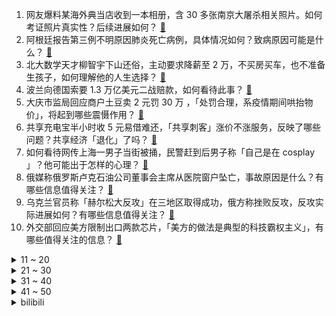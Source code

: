 1. 网友爆料某海外典当店收到一本相册，含 30 多张南京大屠杀相关照片。如何考证照片真实性？后续进展如何？ [:link:](https://www.zhihu.com/question/551192807)
2. 阿根廷报告第三例不明原因肺炎死亡病例，具体情况如何？致病原因可能是什么？ [:link:](https://www.zhihu.com/question/551271929)
3. 北大数学天才柳智宇下山还俗，主动要求降薪至 2 万，不买房买车，也不准备生孩子，如何理解他的人生选择？ [:link:](https://www.zhihu.com/question/551205351)
4. 波兰向德国索要 1.3 万亿美元二战赔款，如何看待此事？ [:link:](https://www.zhihu.com/question/551238192)
5. 大庆市监局回应商户土豆卖 2 元罚 30 万 ，「处罚合理，系疫情期间哄抬物价」，将起到哪些震慑作用？ [:link:](https://www.zhihu.com/question/550999483)
6. 共享充电宝半小时收 5 元易借难还，「共享刺客」涨价不涨服务，反映了哪些问题？共享经济「退化」了吗？ [:link:](https://www.zhihu.com/question/551060269)
7. 如何看待网传上海一男子当街被捅，民警赶到后男子称「自己是在 cosplay 」？他可能出于怎样的心理？ [:link:](https://www.zhihu.com/question/550729670)
8. 俄媒称俄罗斯卢克石油公司董事会主席从医院窗户坠亡，事故原因是什么？有哪些信息值得关注？ [:link:](https://www.zhihu.com/question/551207570)
9. 乌克兰官员称「赫尔松大反攻」在三地区取得成功，俄方称挫败反攻，反攻实际进展如何？有哪些信息值得关注？ [:link:](https://www.zhihu.com/question/551187018)
10. 外交部回应美方限制出口两款芯片，「美方的做法是典型的科技霸权主义」，有哪些值得关注的信息？ [:link:](https://www.zhihu.com/question/551201618)
<details>
<summary>11 ~ 20</summary>

11. 如何看待 Tian 连续四次拿到 LPL 联赛亚军？ [:link:](https://www.zhihu.com/question/551242411)
12. 涉疫机构「华星舞蹈艺术中心」被立案调查，深圳福田称「从严从快从重查处」，如何看待此处罚决定？ [:link:](https://www.zhihu.com/question/551161218)
13. 9 月 1 日成都通报「本轮累计报告阳性病例 766 例」，疫情形势异常复杂严峻，哪些信息值得关注？ [:link:](https://www.zhihu.com/question/551206483)
14. 外媒称台湾「国防部」近日「抗议」，赵立坚表示台湾是中国的一个省，没有什么「国防部」，如何看待此回应？ [:link:](https://www.zhihu.com/question/551037385)
15. 你见过哪些看上去很豪华但实际上不贵的车？ [:link:](https://www.zhihu.com/question/551036291)
16. 全球首辆飞行三轮汽车获美国联邦航空局试飞许可，定价超百万元，众多车企布局飞行汽车，这一市场前景如何？ [:link:](https://www.zhihu.com/question/551061037)
17. 网传专家踩地毯考察玉米地，会务部回应称「并非地毯，系雨后防滑铺的土工布」，如何看待此事？ [:link:](https://www.zhihu.com/question/551212306)
18. 深圳辟谣称部分区「全域管控」系严重误读，还有哪些信息值得关注？ [:link:](https://www.zhihu.com/question/551224834)
19. 理想销量腰斩，埃安成黑马，如何看待新能源汽车企 2022年8月销量表现？ [:link:](https://www.zhihu.com/question/551219927)
20. 《英雄联盟》到底有没有你越强队友越菜的机制？ [:link:](https://www.zhihu.com/question/548458585)
</details>
<details>
<summary>21 ~ 30</summary>

21. 外媒报道「欧盟正在考虑干预能源市场的所有可能性，考虑对能源公司征收暴利税」，这将可能产生哪些影响？ [:link:](https://www.zhihu.com/question/551198319)
22. 释怀真的很难吗？ [:link:](https://www.zhihu.com/question/551224682)
23. 98年的洪水到底有多大？ [:link:](https://www.zhihu.com/question/36227388)
24. 小学教师资格证要怎么考？小学教师资格证应该怎么备考？ [:link:](https://www.zhihu.com/question/278903245)
25. 巴基斯坦洪灾致 3000 万人无家可归，当地宣布进入国家紧急状态，目前当地局势如何？ [:link:](https://www.zhihu.com/question/550139156)
26. 《西游记》玉皇大帝为什么打不过孙悟空，难道三界之主这么不堪一击吗？ [:link:](https://www.zhihu.com/question/550919647)
27. USB Type-C 有什么缺点? [:link:](https://www.zhihu.com/question/37962306)
28. 如何看待华为 Mate 50 未售先火，目前已有超过 100 万人预约？ [:link:](https://www.zhihu.com/question/550557452)
29. 成都自 9 月 1 日 18 时起全体居民原则居家，成都当前疫情形势如何？还有哪些防疫信息值得关注？ [:link:](https://www.zhihu.com/question/551167630)
30. 13 国参加东方-2022军演，西方恶意炒作「中俄威胁」，反映了什么心态？ [:link:](https://www.zhihu.com/question/551217872)
</details>
<details>
<summary>31 ~ 40</summary>

31. 全国首例数字人民币穿透支付业务在雄安新区成功落地，有助避免农民工工资被拖欠，还有哪些积极影响？ [:link:](https://www.zhihu.com/question/550986558)
32. 有哪些大多数人不知道的羽毛球知识？ [:link:](https://www.zhihu.com/question/21917140)
33. 有哪些笑话只有学过音乐的人才懂？ [:link:](https://www.zhihu.com/question/549599551)
34. 「人人可创新」的时代到来了吗？基于人工智能技术推动创新的机会点有哪些？ [:link:](https://www.zhihu.com/question/538302319)
35. 计算机中的「null」怎么读？ [:link:](https://www.zhihu.com/question/549740924)
36. 哪道菜会令你念念不忘想到小时候？ [:link:](https://www.zhihu.com/question/548816086)
37. 你有超过十几年的友情吗？ [:link:](https://www.zhihu.com/question/550814499)
38. 本轮成都累计报告病例逾 900 例，共计超过 20 条传入链条，当地情况如何？传播链条排查情况如何？ [:link:](https://www.zhihu.com/question/551271789)
39. 工地真的会毁掉一个人吗？ [:link:](https://www.zhihu.com/question/465728893)
40. 9 月 1 日四川新增 128 例本土确诊病例和 77 例本土无症状感染者，目前当地疫情情况如何？ [:link:](https://www.zhihu.com/question/551292991)
</details>
<details>
<summary>41 ~ 50</summary>

41. 副业刚需，有什么副业推荐？ [:link:](https://www.zhihu.com/question/377759357)
42. 为什么肯德基麦当劳对蹭座者们如此宽容？ [:link:](https://www.zhihu.com/question/346608311)
43. 法学生，已过法考，怎样在北京立足？ [:link:](https://www.zhihu.com/question/548786696)
44. 中秋除了送月饼，还可以送什么？ [:link:](https://www.zhihu.com/question/550564836)
45. 深圳非中高风险区人员到广州赋红码政策已取消，但需严格执行 3 天居家健康监测，深圳当地疫情情况如何？ [:link:](https://www.zhihu.com/question/551111978)
46. 既然普通人也能考教资并当老师，那么师范生读个三四年的师范专业还有什么意义呢？ [:link:](https://www.zhihu.com/question/424239001)
47. 怎么在考研期间保持健康的心态，摆脱崩溃情绪呢？ [:link:](https://www.zhihu.com/question/549937440)
48. 考教师资格证选什么科目？ [:link:](https://www.zhihu.com/question/387626830)
49. 深圳首次发现奥密克戎 BF.15 变异株，它有哪些特点？我们该担忧吗？ [:link:](https://www.zhihu.com/question/551006538)
50. 如何看待华为将于 9 月 6 日发布二合一笔记本新品 MateBook E Go ？ [:link:](https://www.zhihu.com/question/551149253)
</details><details>
<summary>bilibili</summary>

1. 那天，我看到了54岁最帅的模样 [:link:](//www.bilibili.com/video/BV1VG4y167tn)
2. 这是个音乐游戏！？2022版 [:link:](//www.bilibili.com/video/BV1pe4y1d7JM)
3. 爱吃生腌的女孩，肠胃不会太差... [:link:](//www.bilibili.com/video/BV19t4y1E7hh)
4. 全球首提！五菱敞篷Mini量产版 [:link:](//www.bilibili.com/video/BV1Jd4y1G7sj)
5. 中式龙吟，千层蜜枣酥！层次分明，堪称下午茶茶点天花板~丨蜜枣酥 [:link:](//www.bilibili.com/video/BV15P411V7YS)
6. 细！《猫和老鼠》中的小穿帮竟然有这么多！画师偷懒？ [:link:](//www.bilibili.com/video/BV1kD4y1672t)
7. 狼人傻2 [:link:](//www.bilibili.com/video/BV1nd4y1R7UB)
8. 史诗级灾难片《开学》，豆瓣评分9.1 [:link:](//www.bilibili.com/video/BV11W4y1t75H)
9. 【苏星河】我的这个微信，你们没人用过 [:link:](//www.bilibili.com/video/BV1tV4y1H72k)
10. 《隐入尘烟》该消失？我从来没见过这么傲慢的差评！ [:link:](//www.bilibili.com/video/BV16Y4y1u7Wd)
<details>
<summary>11 ~ 20</summary>

11. 上高一啦！ [:link:](//www.bilibili.com/video/BV1CV4y1H7dp)
12. 【毕导】SNP理论的重大突破！刷牙和便秘，人类的进出口竟然高度统一？ [:link:](//www.bilibili.com/video/BV1rW4y1t7NU)
13. 羊真的会谢我！ [:link:](//www.bilibili.com/video/BV1m14y1W7er)
14. 流言四起，前进不止 [:link:](//www.bilibili.com/video/BV13T411c7FM)
15. 做一个风一样的决斗者【水无月菌】 [:link:](//www.bilibili.com/video/BV1KG4y1677n)
16. 大学生如何在宿舍拍出《最残大脑》 [:link:](//www.bilibili.com/video/BV1114y1x7TX)
17. 男，23岁，在公园打八段锦 [:link:](//www.bilibili.com/video/BV13t4y1J7w7)
18. 来杰哥家康康！全屋智能化！游戏房！真的蛮大哦！ [:link:](//www.bilibili.com/video/BV1Me4y1Y7G5)
19. 《关于被中国boy骗去贵阳花了588受大罪这件事》 [:link:](//www.bilibili.com/video/BV1mV4y1H79r)
20. 《明日方舟》2022「音律联觉&嘉年华-灯下定影」情报公开 [:link:](//www.bilibili.com/video/BV1L14y147W5)
</details>
<details>
<summary>21 ~ 30</summary>

21. 听说鸡哥不会打篮球？我不信！ [:link:](//www.bilibili.com/video/BV1Ta411V7hu)
22. 真正讲东西的科普书，不说废话 [:link:](//www.bilibili.com/video/BV1RY4y1u7QN)
23. 农村的那些不良少年，后来都怎么样了 [:link:](//www.bilibili.com/video/BV1Mg411Q7hb)
24. 央视主播夺笋系列：明天是交作业呢，还是焦头烂额呢？ [:link:](//www.bilibili.com/video/BV1Fg411Q7q8)
25. 狡 兔 死，走 狗 烹 ！ [:link:](//www.bilibili.com/video/BV1WG41157h8)
26. 灰太狼要有我这速度，羊村早没了 [:link:](//www.bilibili.com/video/BV1714y1476z)
27. 蒙德，但是乡镇版 [:link:](//www.bilibili.com/video/BV1bd4y197WJ)
28. 别被封面骗进来！！ [:link:](//www.bilibili.com/video/BV1iV4y1H7DA)
29. 重大突破，世界首创！荔枝和龙眼跨物种结果了！ [:link:](//www.bilibili.com/video/BV1E14y1475T)
30. 牛奶居然也能用油炸？今天学习这道神奇的《炸鲜奶》 [:link:](//www.bilibili.com/video/BV1UY4y1u7NJ)
</details>
<details>
<summary>31 ~ 40</summary>

31. 罕见！库木库里沙漠惊现“沙狐之眸” [:link:](//www.bilibili.com/video/BV1WP4y1f7Dr)
32. 据说做饭时加入这个东西，可以让饭菜变得好吃！这是真的吗？小伙最后直接拿出压箱底宝贝测试！ [:link:](//www.bilibili.com/video/BV1qW4y187zk)
33. 你管这叫“边角料零食”？究竟是智商税还是真香？ [:link:](//www.bilibili.com/video/BV1MP411V7JE)
34. 用“米”字轻松掌握透视二等分（上） [:link:](//www.bilibili.com/video/BV1jg411Q7xD)
35. 猫有三号楼，人有雨衣男 [:link:](//www.bilibili.com/video/BV1ja411V7AQ)
36. 靠谱盘点143：堂堂复活！翻盘小子阿水挺进决赛，JDG：复活甲没用上，不如给靠谱电竞吧！ [:link:](//www.bilibili.com/video/BV1kV4y1H7LA)
37. 男人的快乐就是这么简单 [:link:](//www.bilibili.com/video/BV1rB4y1G7Xh)
38. 新版乌迪尔的秘密武器！一键99连击！ 大玉螺旋丸！【有点骚东西】 [:link:](//www.bilibili.com/video/BV11U4y1B7ys)
39. 任士明-农村大叔因写字好看被央视点赞，被誉为“行走的打印机”。 [:link:](//www.bilibili.com/video/BV1iV4y1H7eu)
40. 对不起，我是卧底 [:link:](//www.bilibili.com/video/BV1ZW4y1t72W)
</details>
<details>
<summary>41 ~ 50</summary>

41. 妻子出车祸男子开车赶回，半路悲痛到四肢抽搐：等我啊！我要回家！ [:link:](//www.bilibili.com/video/BV1eB4y1G7mP)
42. 椰子：麻麻今天又骗我了 [:link:](//www.bilibili.com/video/BV1gU4y1r7gB)
43. 美国校队都在用的【鸡你太美】运球教学终于来了！ [:link:](//www.bilibili.com/video/BV1de4y1a73i)
44. 【ONE ON ONE】李观洋VS孙鹏！你们一直催更的单挑来了！ [:link:](//www.bilibili.com/video/BV1qG4y167VQ)
45. 纪念一下，谢谢所有来看我的胡桃，谢谢你们 [:link:](//www.bilibili.com/video/BV1be411g7mj)
46. “他抽我的血，还嫌弃我的血脏” [:link:](//www.bilibili.com/video/BV1A14y147xj)
47. 打工仔醒后成了高富帅，背后居然是天大的阴谋！经典网剧《灵魂摆渡》第十回 [:link:](//www.bilibili.com/video/BV1De4y1Z7XK)
48. 打破次元，只拯救你【初音未来15周年】 [:link:](//www.bilibili.com/video/BV1DW4y1t7TM)
49. 我怎么才能让全天下的女人都明白这个道理呢？ [:link:](//www.bilibili.com/video/BV1GB4y1G7w7)
50. 鉴定网络热门美食 只用鸡蛋和大米就能爆出米花！笔记写的可走心了 [:link:](//www.bilibili.com/video/BV1uP411V7HW)
</details>
<details>
<summary>51 ~ 60</summary>

51. 粉丝喜爱环节 [:link:](//www.bilibili.com/video/BV1ot4y1E7YV)
52. 纯黑《最后生还者:第一部》绝地迅猛无伤攻略解说 第一期 [:link:](//www.bilibili.com/video/BV19D4y167sn)
53. 吸毒的成本是什么？有多少积蓄才能实现“毒品自由”？ [:link:](//www.bilibili.com/video/BV1Rd4y1973u)
54. 小伙不顾父母反对自学街舞，被嘲笑像耍猴，太难了 [:link:](//www.bilibili.com/video/BV1rY4y1u7Yi)
55. 【阿斗】最强马王惨变植物人，狼狮两家结仇开战！美剧史诗巨作《权力的游戏》第4期 [:link:](//www.bilibili.com/video/BV16a411R757)
56. スターリースタート / かいりきベア feat. 初音未来 [:link:](//www.bilibili.com/video/BV19e4y1a7Fz)
57. 优雅至极 [:link:](//www.bilibili.com/video/BV1Ed4y1972q)
58. 爱远足的小姐姐一枚呀！ [:link:](//www.bilibili.com/video/BV12V4y1H7mn)
59. 带九黄逛可可托海，黄老板发现几只土拨鼠 [:link:](//www.bilibili.com/video/BV1FT411c7Td)
60. 《 奇 怪 的 小 兔 叽 增 加 了 》 [:link:](//www.bilibili.com/video/BV1wd4y1G7Rd)
</details>
<details>
<summary>61 ~ 70</summary>

61. 校长的千层套路！来看ACG学院如何应对开学恐惧症 [:link:](//www.bilibili.com/video/BV16B4y1G7qH)
62. 中国烹饪大师教你我做超简单的牛肉炒法，你能不能会的会？十八秒牛肉~ [:link:](//www.bilibili.com/video/BV1ie411g7uA)
63. 用四台计算器演奏《小城夏天》 [:link:](//www.bilibili.com/video/BV1vV4y1W7mw)
64. 就～挺秃然的！ [:link:](//www.bilibili.com/video/BV1jN4y1c7ri)
65. 杀破狼2格斗解析‖张晋最强的见招拆招、以快打快 [:link:](//www.bilibili.com/video/BV1Ja411R7eG)
66. 我妹对军训的理解还蛮深的 [:link:](//www.bilibili.com/video/BV13T411c7A2)
67. 这一次 就换你们辅助我吧 [:link:](//www.bilibili.com/video/BV1Ga411R7W1)
68. 为北碚跑团点赞！有担当的跑者！ [:link:](//www.bilibili.com/video/BV1gt4y1J73T)
69. 这是哪个大聪明设计的红绿灯？【阅片无数Ⅱ 58】 [:link:](//www.bilibili.com/video/BV19d4y197n6)
70. 有保镖了！黑子们小心！ [:link:](//www.bilibili.com/video/BV1nP4y1f7Ut)
</details>
<details>
<summary>71 ~ 80</summary>

71. 如何"气"死新冠病毒。。。 [:link:](//www.bilibili.com/video/BV1fP4y1Z7Ja)
72. 把写生的小王子咖啡车送给爱看书的老板后，他赠予了我一首诗！ [:link:](//www.bilibili.com/video/BV14D4y1B7Lo)
73. 40年前，它曾强悍到被纳入国家战略，五笔到底有多牛？ [:link:](//www.bilibili.com/video/BV1Se4y1Z79t)
74. 为什么叫我麦香鸡？ [:link:](//www.bilibili.com/video/BV1ne4y1d7q8)
75. 多米诺新作品来了，一定要看到最后 [:link:](//www.bilibili.com/video/BV1HB4y1G7js)
76. 原来大悦妈最后的关注点是这个？？！ [:link:](//www.bilibili.com/video/BV1914y1W73T)
77. [MC沙雕动画]开学前后对比 [:link:](//www.bilibili.com/video/BV1RP411G7Ru)
78. 去巴黎搬砖去了 [:link:](//www.bilibili.com/video/BV1xt4y1E7H5)
79. 朋友们没想到我居然要解释这种事情 [:link:](//www.bilibili.com/video/BV19d4y197NK)
80. 不同老师迎新生 [:link:](//www.bilibili.com/video/BV1qG4y167N4)
</details>
<details>
<summary>81 ~ 90</summary>

81. 【鉴定热门】我国多地出现鳄雀鳝到底是谁的问题？派大星的地狱是怎么形成的？ [:link:](//www.bilibili.com/video/BV1r14y1W7KV)
82. 《时序残响》概念实机PV  — 弥因侵染 [:link:](//www.bilibili.com/video/BV1eP411L7D1)
83. 原来我点的菜上桌前被这么多人品尝呢！？ [:link:](//www.bilibili.com/video/BV1bd4y1G7yE)
84. 达摩对线项羽，满屏金光闪闪！ [:link:](//www.bilibili.com/video/BV1tP411V7WQ)
85. 一场军训能凑齐这么多卧龙凤雏也是不容易啊！ [:link:](//www.bilibili.com/video/BV1TG4y167Sc)
86. 休想占我便宜 [:link:](//www.bilibili.com/video/BV1KT411F71D)
87. “所以你宁愿错过也不愿主动 ，对吗” [:link:](//www.bilibili.com/video/BV1AW4y1b7nz)
88. 帅小伙自制鲜花饼，没想到鲜花饼制作这么复杂！ [:link:](//www.bilibili.com/video/BV1Xt4y1E7Lo)
89. 20一块的光伏玻璃 竟然是400块电竞玻璃鼠标垫的完美平替？ [:link:](//www.bilibili.com/video/BV1jg411Q7TS)
90. 当列表里的陌生人拉你你打游戏时 [:link:](//www.bilibili.com/video/BV1Ge4y1Y7QS)
</details>
<details>
<summary>91 ~ 100</summary>

91. UP主怒花四位数约女神线下见面，最后竟然被...... [:link:](//www.bilibili.com/video/BV1o14y1W7k7)
92. 拍猫快10年，得意之作又岂止那9张 [:link:](//www.bilibili.com/video/BV1WU4y1r7FC)
93. 《 猪 ：是 不 是 有 病 ！ ？ 》 [:link:](//www.bilibili.com/video/BV1JT411c7sA)
94. 【时代少年团】《小炸的暑假生活》12.夏日尾奏 [:link:](//www.bilibili.com/video/BV1TG4y1675S)
95. 【原神×必胜客】当你cos安柏在必胜客门口跳祭礼之舞... [:link:](//www.bilibili.com/video/BV1Ug411D7YD)
96. 肝了几个月，为了这几秒，临摹米山舞大大的动图，米山舞yyds，我的盛夏啊∽呜呜 [:link:](//www.bilibili.com/video/BV1uB4y147SF)
97. 你等着我律师来！！！ [:link:](//www.bilibili.com/video/BV1pD4y1B76j)
98. 如何优雅地拒绝搭讪？《世界奇妙物语》假装打电话（假装通话） [:link:](//www.bilibili.com/video/BV1Wd4y1A7hG)
99. 骑行川藏中线，大峡谷里找到一个废弃饭店，独自在里面煮饭睡觉感觉很自由 [:link:](//www.bilibili.com/video/BV1ct4y1J7uW)
100. 磁流体音响の进化 [:link:](//www.bilibili.com/video/BV1yY4y1F7M3)
</details></details>